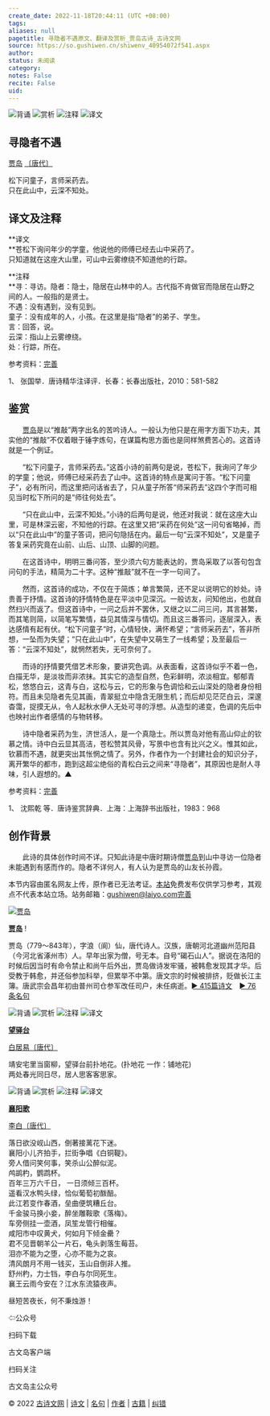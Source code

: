 ```yaml
---
create_date: 2022-11-18T20:44:11 (UTC +08:00)
tags: 
aliases: null
pagetitle: 寻隐者不遇原文、翻译及赏析_贾岛古诗_古诗文网
source: https://so.gushiwen.cn/shiwenv_40954072f541.aspx
author: 
status: 未阅读
category: 
notes: False
recite: False
uid: 
---
```


![背诵](https://song.gushiwen.cn/siteimg/bei-pic.png) ![赏析](https://song.gushiwen.cn/siteimg/shang-pic.png) ![注释](https://song.gushiwen.cn/siteimg/zhu-pic.png) ![译文](https://song.gushiwen.cn/siteimg/yi-pic.png)

## 寻隐者不遇

[贾岛](https://so.gushiwen.cn/authorv_568070f3fde8.aspx) [〔唐代〕](https://so.gushiwen.cn/shiwens/default.aspx?cstr=%e5%94%90%e4%bb%a3)

松下问童子，言师采药去。  
只在此山中，云深不知处。

## 译文及注释



**译文  
**苍松下询问年少的学童，他说他的师傅已经去山中采药了。  
只知道就在这座大山里，可山中云雾缭绕不知道他的行踪。

**注释  
**寻：寻访。隐者：隐士，隐居在山林中的人。古代指不肯做官而隐居在山野之间的人。一般指的是贤士。  
不遇：没有遇到，没有见到。  
童子：没有成年的人，小孩。在这里是指“隐者”的弟子、学生。  
言：回答，说。  
云深：指山上云雾缭绕。  
处：行踪，所在。

参考资料：[完善](https://so.gushiwen.cn/jiucuo.aspx?u=%e7%bf%bb%e8%af%91701%e3%80%8a%e8%af%91%e6%96%87%e5%8f%8a%e6%b3%a8%e9%87%8a%e3%80%8b)

1、 张国举．唐诗精华注译评．长春：长春出版社，2010：581-582

## 鉴赏



　　[贾岛](https://so.gushiwen.cn/authorv_568070f3fde8.aspx)是以“推敲”两字出名的苦吟诗人。一般认为他只是在用字方面下功夫，其实他的“推敲”不仅着眼于锤字炼句，在谋篇构思方面也是同样煞费苦心的。这首诗就是一个例证。

　　“松下问童子，言师采药去。”这首小诗的前两句是说，苍松下，我询问了年少的学童；他说，师傅已经采药去了山中。这首诗的特点是寓问于答。“松下问童子”，必有所问，而这里把问话省去了，只从童子所答“师采药去”这四个字而可相见当时松下所问的是“师往何处去”。

　　“只在此山中，云深不知处。”小诗的后两句是说，他还对我说：就在这座大山里，可是林深云密，不知他的行踪。在这里又把“采药在何处”这一问句省略掉，而以“只在此山中”的童子答词，把问句隐括在内。最后一句“云深不知处”，又是童子答复采药究竟在山前、山后、山顶、山脚的问题。

　　在这首诗中，明明三番问答，至少须六句方能表达的，贾岛采取了以答句包含问句的手法，精简为二十字。这种“推敲”就不在一字一句间了。

　　然而，这首诗的成功，不仅在于简炼；单言繁简，还不足以说明它的妙处。诗贵善于抒情。这首诗的抒情特色是在平淡中见深沉。一般访友，问知他出，也就自然扫兴而返了。但这首诗中，一问之后并不罢休，又继之以二问三问，其言甚繁，而其笔则简，以简笔写繁情，益见其情深与情切。而且这三番答问，逐层深入，表达感情有起有伏。“松下问童子”时，心情轻快，满怀希望；“言师采药去”，答非所想，一坠而为失望；“只在此山中”，在失望中又萌生了一线希望；及至最后一答：“云深不知处”，就惘然若失，无可奈何了。

　　而诗的抒情要凭借艺术形象，要讲究色调。从表面看，这首诗似乎不着一色，白描无华，是淡妆而非浓抹。其实它的造型自然，色彩鲜明，浓淡相宜。郁郁青松，悠悠白云，这青与白，这松与云，它的形象与色调恰和云山深处的隐者身份相符。而且未见隐者先见其画，青翠挺立中隐含无限生机；而后却见茫茫白云，深邃杳霭，捉摸无从，令人起秋水伊人无处可寻的浮想。从造型的递变，色调的先后中也映衬出作者感情的与物转移。

　　诗中隐者采药为生，济世活人，是一个真隐士。所以贾岛对他有高山仰止的钦慕之情。诗中白云显其高洁，苍松赞其风骨，写景中也含有比兴之义。惟其如此，钦慕而不遇，就更突出其怅惘之情了。另外，作者作为一个封建社会的知识分子，离开繁华的都市，跑到这超尘绝俗的青松白云之间来“寻隐者”，其原因也是耐人寻味，引人遐想的。▲

参考资料：[完善](https://so.gushiwen.cn/jiucuo.aspx?u=%e8%b5%8f%e6%9e%90818%e3%80%8a%e9%89%b4%e8%b5%8f%e3%80%8b)

1、 沈熙乾 等．唐诗鉴赏辞典．上海：上海辞书出版社，1983：968

## 创作背景



　　此诗的具体创作时间不详。只知此诗是中唐时期诗僧[贾岛](https://so.gushiwen.cn/authorv_568070f3fde8.aspx)到山中寻访一位隐者未能遇到有感而作的。隐者不详何人，有人认为是贾岛的山友长孙霞。

本节内容由匿名网友上传，原作者已无法考证。[本站](https://www.gushiwen.cn/)免费发布仅供学习参考，其观点不代表本站立场。站务邮箱：gushiwen@laiyo.com[完善](https://so.gushiwen.cn/jiucuo.aspx?u=%e8%b5%8f%e6%9e%9038896%e3%80%8a%e5%88%9b%e4%bd%9c%e8%83%8c%e6%99%af%e3%80%8b)

[![贾岛](https://song.gushiwen.cn/authorImg/jiadao.jpg)](https://so.gushiwen.cn/authorv_568070f3fde8.aspx)

[**贾岛**](https://so.gushiwen.cn/authorv_568070f3fde8.aspx) !

贾岛（779～843年），字浪（阆）仙，唐代诗人。汉族，唐朝河北道幽州范阳县（今河北省涿州市）人。早年出家为僧，号无本。自号“碣石山人”。据说在洛阳的时候后因当时有命令禁止和尚午后外出，贾岛做诗发牢骚，被韩愈发现其才华。后受教于韩愈，并还俗参加科举，但累举不中第。唐文宗的时候被排挤，贬做长江主簿。唐武宗会昌年初由普州司仓参军改任司户，未任病逝。[► 415篇诗文](https://so.gushiwen.cn/shiwens/default.aspx?astr=%e8%b4%be%e5%b2%9b)　[► 76条名句](https://so.gushiwen.cn/mingjus/default.aspx?astr=%e8%b4%be%e5%b2%9b)

![背诵](https://song.gushiwen.cn/siteimg/bei-pic.png) ![赏析](https://song.gushiwen.cn/siteimg/shang-pic.png) ![注释](https://song.gushiwen.cn/siteimg/zhu-pic.png) ![译文](https://song.gushiwen.cn/siteimg/yi-pic.png)

[**望驿台**](https://so.gushiwen.cn/shiwenv_f3d2947c88d5.aspx)

[白居易](https://so.gushiwen.cn/authorv.aspx?name=%e7%99%bd%e5%b1%85%e6%98%93)[〔唐代〕](https://so.gushiwen.cn/shiwens/default.aspx?cstr=%e5%94%90%e4%bb%a3)

靖安宅里当窗柳，望驿台前扑地花。(扑地花 一作：铺地花)  
两处春光同日尽，居人思客客思家。

![背诵](https://song.gushiwen.cn/siteimg/bei-pic.png) ![赏析](https://song.gushiwen.cn/siteimg/shang-pic.png) ![注释](https://song.gushiwen.cn/siteimg/zhu-pic.png) ![译文](https://song.gushiwen.cn/siteimg/yi-pic.png)

[**襄阳歌**](https://so.gushiwen.cn/shiwenv_b8ff6f084d52.aspx)

[李白](https://so.gushiwen.cn/authorv.aspx?name=%e6%9d%8e%e7%99%bd)[〔唐代〕](https://so.gushiwen.cn/shiwens/default.aspx?cstr=%e5%94%90%e4%bb%a3)

落日欲没岘山西，倒著接蓠花下迷。  
襄阳小儿齐拍手，拦街争唱《白铜鞮》。  
旁人借问笑何事，笑杀山公醉似泥。  
鸬鹚杓，鹦鹉杯。  
百年三万六千日， 一日须倾三百杯。  
遥看汉水鸭头绿，恰似葡萄初酦醅。  
此江若变作春酒，垒曲便筑糟丘台。  
千金骏马换小妾，醉坐雕鞍歌《落梅》。  
车旁侧挂一壶酒，凤笙龙管行相催。  
咸阳市中叹黄犬，何如月下倾金罍？  
君不见晋朝羊公一片石，龟头剥落生莓苔。  
泪亦不能为之堕，心亦不能为之哀。  
清风朗月不用一钱买，玉山自倒非人推。  
舒州杓，力士铛，李白与尔同死生。  
襄王云雨今安在？江水东流猿夜声。



昼短苦夜长，何不秉烛游！

⇦公众号



扫码下载

古文岛客户端



扫码关注

古文岛主公众号

© 2022 [古诗文网](https://www.gushiwen.cn/) | [诗文](https://so.gushiwen.cn/shiwens/) | [名句](https://so.gushiwen.cn/mingjus/) | [作者](https://so.gushiwen.cn/authors/) | [古籍](https://so.gushiwen.cn/guwen/) | [纠错](https://so.gushiwen.cn/jiucuo.aspx?u=)
